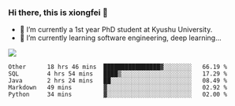### Hi there, this is xiongfei 👋


- 🔭 I’m currently a 1st year PhD student at Kyushu University.
- 🌱 I’m currently learning software engineering, deep learning...

<!--
**Toma62299781/Toma62299781** is a ✨ _special_ ✨ repository because its `README.md` (this file) appears on your GitHub profile.
Here are some ideas to get you started:
-->

![](https://github-readme-stats.vercel.app/api?username=Toma62299781)

<!--START_SECTION:waka-->
```text
Other      18 hrs 46 mins  ████████████████▓░░░░░░░░   66.19 % 
SQL        4 hrs 54 mins   ████▒░░░░░░░░░░░░░░░░░░░░   17.29 % 
Java       2 hrs 24 mins   ██░░░░░░░░░░░░░░░░░░░░░░░   08.49 % 
Markdown   49 mins         ▓░░░░░░░░░░░░░░░░░░░░░░░░   02.92 % 
Python     34 mins         ▓░░░░░░░░░░░░░░░░░░░░░░░░   02.00 % 
```
<!--END_SECTION:waka-->

